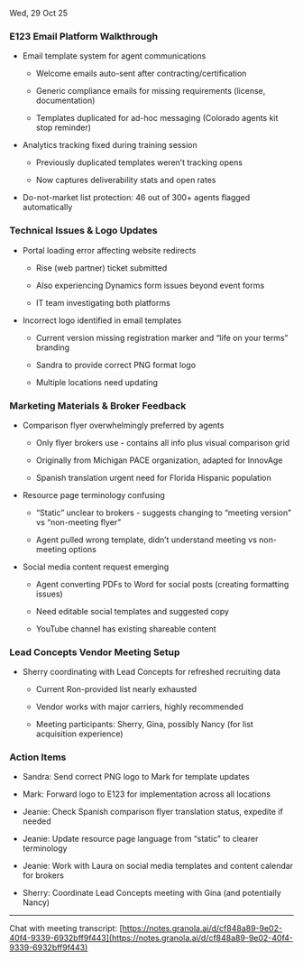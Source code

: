 

Wed, 29 Oct 25

### E123 Email Platform Walkthrough

- Email template system for agent communications
    
    - Welcome emails auto-sent after contracting/certification
        
    - Generic compliance emails for missing requirements (license, documentation)
        
    - Templates duplicated for ad-hoc messaging (Colorado agents kit stop reminder)
        
- Analytics tracking fixed during training session
    
    - Previously duplicated templates weren’t tracking opens
        
    - Now captures deliverability stats and open rates
        
- Do-not-market list protection: 46 out of 300+ agents flagged automatically
    

### Technical Issues & Logo Updates

- Portal loading error affecting website redirects
    
    - Rise (web partner) ticket submitted
        
    - Also experiencing Dynamics form issues beyond event forms
        
    - IT team investigating both platforms
        
- Incorrect logo identified in email templates
    
    - Current version missing registration marker and “life on your terms” branding
        
    - Sandra to provide correct PNG format logo
        
    - Multiple locations need updating
        

### Marketing Materials & Broker Feedback

- Comparison flyer overwhelmingly preferred by agents
    
    - Only flyer brokers use - contains all info plus visual comparison grid
        
    - Originally from Michigan PACE organization, adapted for InnovAge
        
    - Spanish translation urgent need for Florida Hispanic population
        
- Resource page terminology confusing
    
    - “Static” unclear to brokers - suggests changing to “meeting version” vs “non-meeting flyer”
        
    - Agent pulled wrong template, didn’t understand meeting vs non-meeting options
        
- Social media content request emerging
    
    - Agent converting PDFs to Word for social posts (creating formatting issues)
        
    - Need editable social templates and suggested copy
        
    - YouTube channel has existing shareable content
        

### Lead Concepts Vendor Meeting Setup

- Sherry coordinating with Lead Concepts for refreshed recruiting data
    
    - Current Ron-provided list nearly exhausted
        
    - Vendor works with major carriers, highly recommended
        
    - Meeting participants: Sherry, Gina, possibly Nancy (for list acquisition experience)
        

### Action Items

- Sandra: Send correct PNG logo to Mark for template updates
    
- Mark: Forward logo to E123 for implementation across all locations
    
- Jeanie: Check Spanish comparison flyer translation status, expedite if needed
    
- Jeanie: Update resource page language from “static” to clearer terminology
    
- Jeanie: Work with Laura on social media templates and content calendar for brokers
    
- Sherry: Coordinate Lead Concepts meeting with Gina (and potentially Nancy)
    

---

Chat with meeting transcript: [https://notes.granola.ai/d/cf848a89-9e02-40f4-9339-6932bff9f443](https://notes.granola.ai/d/cf848a89-9e02-40f4-9339-6932bff9f443)